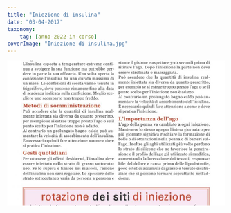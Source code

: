 ```yaml
---
title: "Iniezione di insulina"
date: "03-04-2017"
taxonomy: 
    tag: [anno-2022-in-corso]
coverImage: "Iniezione di insulina.jpg"
---
```


![Iniezione di insulina](images/Iniezione%20di%20insulina.jpg)
